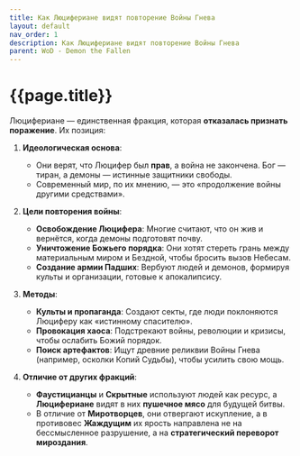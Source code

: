 ```yaml
---
title: Как Люцифериане видят повторение Войны Гнева 
layout: default
nav_order: 1
description: Как Люцифериане видят повторение Войны Гнева
parent: WoD - Demon the Fallen
---
```


# {{page.title}}

Люцифериане — единственная фракция, которая **отказалась признать поражение**. Их позиция:

1. **Идеологическая основа**:  
   - Они верят, что Люцифер был **прав**, а война не закончена. Бог — тиран, а демоны — истинные защитники свободы.  
   - Современный мир, по их мнению, — это «продолжение войны другими средствами».

2. **Цели повторения войны**:  
   - **Освобождение Люцифера**: Многие считают, что он жив и вернётся, когда демоны подготовят почву.  
   - **Уничтожение Божьего порядка**: Они хотят стереть грань между материальным миром и Бездной, чтобы бросить вызов Небесам.  
   - **Создание армии Падших**: Вербуют людей и демонов, формируя культы и организации, готовые к апокалипсису.

3. **Методы**:  
   - **Культы и пропаганда**: Создают секты, где люди поклоняются Люциферу как «истинному спасителю».  
   - **Провокация хаоса**: Подстрекают войны, революции и кризисы, чтобы ослабить Божий порядок.  
   - **Поиск артефактов**: Ищут древние реликвии Войны Гнева (например, осколки Копий Судьбы), чтобы усилить свою мощь.

4. **Отличие от других фракций**:  
   - **Фаустицианцы** и **Скрытные** используют людей как ресурс, а **Люцифериане** видят в них **пушечное мясо** для будущей битвы.  
   - В отличие от **Миротворцев**, они отвергают искупление, а в противовес **Жаждущим** их ярость направлена не на бессмысленное разрушение, а на **стратегический переворот мироздания**.

